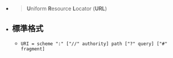- > **U**niform **R**esource **L**ocator (**URL**)
- ## 標準格式
	- ````
	  URI = scheme ":" ["//" authority] path ["?" query] ["#" fragment]